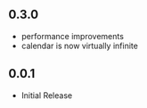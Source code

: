 ## 0.3.0

* performance improvements
* calendar is now virtually infinite

## 0.0.1

* Initial Release
